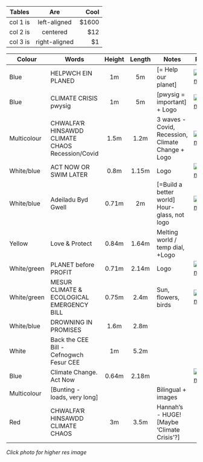 | Tables   |      Are      |  Cool |
|----------|:-------------:|------:|
| col 1 is |  left-aligned | $1600 |
| col 2 is |    centered   |   $12 |
| col 3 is | right-aligned |    $1 |

| Colour | Words                 | Height | Length | Notes | Photo |
|--------|-----------------------|:------:|:------:|-------|-------|
| Blue   | HELPWCH EIN PLANED    | 1m     | 5m     | [= Help our planet] | [![banner](https://res.cloudinary.com/growdigital/image/upload/w_80/v1658268391/xr/banner-2-helpwch-ein-planed.jpg)](https://res.cloudinary.com/growdigital/image/upload/v1658268391/xr/banner-2-helpwch-ein-planed.jpg) |
| Blue   | CLIMATE CRISIS pwysig | 1m     | 5m     | [pwysig = important] + Logo | [![banner](https://res.cloudinary.com/growdigital/image/upload/w_80/v1658268392/xr/banner-3-climate-crisis.jpg)](https://res.cloudinary.com/growdigital/image/upload/v1658268392/xr/banner-3-climate-crisis.jpg) | 
| Multicolour | CHWALFA’R HINSAWDD<br>CLIMATE CHAOS<br>Recession/Covid | 1.5m | 1.2m | 3 waves - Covid, Recession, Climate Change  + Logo | [![banner](https://res.cloudinary.com/growdigital/image/upload/w_80/v1658268392/xr/banner-4-chwalfa_r-hinsawdd-climate-chaos.jpg)](https://res.cloudinary.com/growdigital/image/upload/v1658268392/xr/banner-4-chwalfa_r-hinsawdd-climate-chaos.jpg) |
| White/blue | ACT NOW OR SWIM LATER | 0.8m | 1.15m | Logo | [![banner](https://res.cloudinary.com/growdigital/image/upload/w_80/v1658268392/xr/banner-5-act-now-or-swim-later.jpg)](https://res.cloudinary.com/growdigital/image/upload/v1658268392/xr/banner-5-act-now-or-swim-later.jpg) |
| White/blue | Adeiladu Byd Gwell | 0.71m | 2m | [=Build a better world] Hour-glass, not logo | [![banner](https://res.cloudinary.com/growdigital/image/upload/w_80/v1658268392/xr/banner-6-adeiladu-byd-gwell.jpg)](https://res.cloudinary.com/growdigital/image/upload/v1658268392/xr/banner-6-adeiladu-byd-gwell.jpg) |
| Yellow | Love & Protect | 0.84m | 1.64m | Melting world / temp dial, +Logo |  |
| White/green | PLANET before PROFIT | 0.71m | 2.14m | Logo | [![banner](https://res.cloudinary.com/growdigital/image/upload/w_80/v1658268392/xr/banner-8-planet-before-profit.jpg)](https://res.cloudinary.com/growdigital/image/upload/v1658268392/xr/banner-8-planet-before-profit.jpg) |
| White/green | MESUR CLIMATE & ECOLOGICAL EMERGENCY BILL | 0.75m | 2.4m | Sun, flowers, birds | [![banner](https://res.cloudinary.com/growdigital/image/upload/w_80/v1658268392/xr/banner-9-mesur-cee-bill.jpg)](https://res.cloudinary.com/growdigital/image/upload/v1658268392/xr/banner-9-mesur-cee-bill.jpg) |
| White/blue | DROWNING IN PROMISES | 1.6m  | 2.8m |  | |
| White | Back the CEE Bill - Cefnogwch Fesur CEE | 1m | 5.2m | | |
| Blue  | Climate Change. Act Now  | 0.64m  | 2.18m  | | [![banner](https://res.cloudinary.com/growdigital/image/upload/w_80/v1658269697/xr/banner-climate-change-act-now.jpg)](https://res.cloudinary.com/growdigital/image/upload/v1658269697/xr/banner-climate-change-act-now.jpg) |
| Multicolour | [Bunting - loads, very long] | | | Bilingual + images | |
| Red | CHWALFA’R HINSAWDD<br>CLIMATE CHAOS  | 3m | 3.5m | Hannah’s - HUGE! [Maybe ‘Climate Crisis’?] | |

_Click photo for higher res image_


